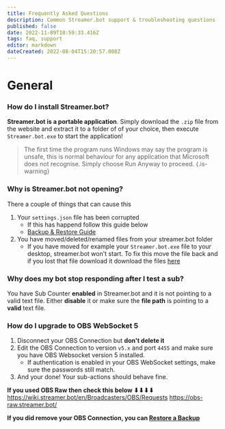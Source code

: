 ```yaml
---
title: Frequently Asked Questions
description: Common Streamer.bot support & troubleshooting questions
published: false
date: 2022-11-09T18:59:33.416Z
tags: faq, support
editor: markdown
dateCreated: 2022-08-04T15:20:57.008Z
---
```


# General

### How do I install Streamer.bot?
**Streamer.bot is a portable application**.
Simply download the `.zip` file from the website and extract it to a folder of of your choice, then execute `Streamer.bot.exe` to start the application!
> The first time the program runs Windows may say the program is unsafe, this is normal behaviour for any application that Microsoft does not recognise. Simply choose Run Anyway to proceed.
{.is-warning}

### Why is Streamer.bot not opening?
There a couple of things that can cause this
1. Your `settings.json` file has been corrupted
   * If this has happend follow this guide below
   * [<i class="mdi mdi-backup-restore primary--text"></i> Backup & Restore Guide](/Backup)
2. You have moved/deleted/renamed files from your streamer.bot folder
   * If you have moved for example your `Streamer.bot.exe` file to your desktop, streamer.bot won't start. To fix this move the file back and if you lost that file download it download the files [here](https://streamer.bot)

### Why does my bot stop responding after I test a sub?
You have Sub Counter **enabled** in Streamer.bot and it is not pointing to a valid text file.  Either **disable** it or make sure the **file path** is pointing to a **valid** text file.

### How do I upgrade to OBS WebSocket 5
1. Disconnect your OBS Connection but **don't delete it**
2. Edit the OBS Connection to version `v5.x` and port `4455` and make sure you have OBS Websocket version 5 installed.
   - If authentication is enabled in your OBS WebSocket settings, make sure the passwords still match.
3. And your done! Your sub-actions should behave fine.

**If you used OBS Raw then check this below ⬇⬇⬇⬇**
https://wiki.streamer.bot/en/Broadcasters/OBS/Requests
https://obs-raw.streamer.bot/

**If you did remove your OBS Connection, you can [Restore a Backup](/en/Backup)**